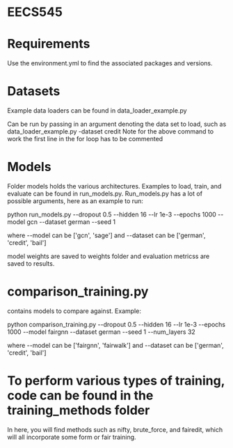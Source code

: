 # EECS545

# Requirements

Use the environment.yml to find the associated packages and versions. 

# Datasets 

Example data loaders can be found in data_loader_example.py 

Can be run by passing in an argument denoting the data set to load, such as data_loader_example.py -dataset credit
Note for the above command to work the first line in the for loop has to be commented

# Models

Folder models holds the various architectures. Examples to load, train, and evaluate can be found in run_models.py. Run_models.py has a lot of possible arguments, here as an example to run:

python run_models.py --dropout 0.5 --hidden 16 --lr 1e-3 --epochs 1000 --model gcn --dataset german --seed 1

where --model can be ['gcn', 'sage'] and --dataset can be ['german', 'credit', 'bail'] 

model weights are saved to weights folder and evaluation metricss are saved to results. 

# comparison_training.py

contains models to compare against. Example:

python comparison_training.py --dropout 0.5 --hidden 16 --lr 1e-3 --epochs 1000 --model fairgnn --dataset german --seed 1 --num_layers 32

where --model can be ['fairgnn', 'fairwalk'] and --dataset can be ['german', 'credit', 'bail'] 


# To perform various types of training, code can be found in the training_methods folder

In here, you will find methods such as nifty, brute_force, and fairedit, which will all incorporate some form or fair training.  

